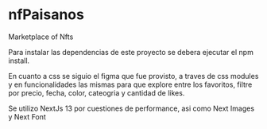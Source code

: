 # nfPaisanos
Marketplace of Nfts


Para instalar las dependencias de este proyecto se debera ejecutar el npm install.


En cuanto a css se siguio el figma que fue provisto, a traves de css modules y en funcionalidades las mismas para que explore entre los favoritos, filtre por precio, fecha, color, cateogria y cantidad de likes.

Se utilizo NextJs 13 por cuestiones de performance, asi como Next Images y Next Font

